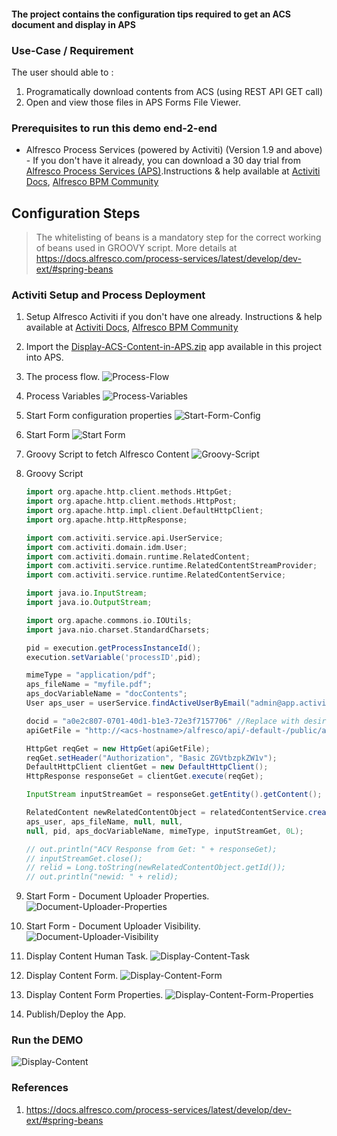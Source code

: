 #### The project contains the configuration tips required to get an ACS document and display in APS

### Use-Case / Requirement

The user should able to :

1. Programatically download contents from ACS (using REST API GET call)
2. Open and view those files in APS Forms File Viewer.

### Prerequisites to run this demo end-2-end

* Alfresco Process Services (powered by Activiti) (Version 1.9 and above) - If you don't have it already, you can download a 30 day trial from [Alfresco Process Services (APS)](https://www.alfresco.com/products/business-process-management/alfresco-activiti).Instructions & help available at [Activiti Docs](http://docs.alfresco.com/activiti/docs/), [Alfresco BPM Community](https://community.alfresco.com/community/bpm)

## Configuration Steps

> The whitelisting of beans is a mandatory step for the correct working of beans used in GROOVY script.
More details at <https://docs.alfresco.com/process-services/latest/develop/dev-ext/#spring-beans>

### Activiti Setup and Process Deployment

1. Setup Alfresco Activiti if you don't have one already. Instructions & help available at [Activiti Docs](http://docs.alfresco.com/activiti/docs/), [Alfresco BPM Community](https://community.alfresco.com/community/bpm)
2. Import the [Display-ACS-Content-in-APS.zip](assets/Display-ACS-Content-in-APS.zip) app available in this project into APS.
3. The process flow.  ![Process-Flow](assets/1.png)
4. Process Variables ![Process-Variables](assets/3.png)
5. Start Form configuration properties ![Start-Form-Config](assets/2.png)
6. Start Form ![Start Form](assets/5.png)
7. Groovy Script to fetch Alfresco Content ![Groovy-Script](assets/4.png)
8. Groovy Script

    ``` groovy
    import org.apache.http.client.methods.HttpGet;
    import org.apache.http.client.methods.HttpPost;
    import org.apache.http.impl.client.DefaultHttpClient;
    import org.apache.http.HttpResponse;

    import com.activiti.service.api.UserService;
    import com.activiti.domain.idm.User;
    import com.activiti.domain.runtime.RelatedContent;
    import com.activiti.service.runtime.RelatedContentStreamProvider;
    import com.activiti.service.runtime.RelatedContentService;

    import java.io.InputStream;
    import java.io.OutputStream;

    import org.apache.commons.io.IOUtils;
    import java.nio.charset.StandardCharsets;

    pid = execution.getProcessInstanceId();
    execution.setVariable('processID',pid);

    mimeType = "application/pdf";
    aps_fileName = "myfile.pdf"; 
    aps_docVariableName = "docContents"; 
    User aps_user = userService.findActiveUserByEmail("admin@app.activiti.com");  // This could be any user with the rights to create APS variables.

    docid = "a0e2c807-0701-40d1-b1e3-72e3f7157706" //Replace with desired node-id.
    apiGetFile = "http://<acs-hostname>/alfresco/api/-default-/public/alfresco/versions/1/nodes/" + docid + "/content?attachment=true"

    HttpGet reqGet = new HttpGet(apiGetFile);
    reqGet.setHeader("Authorization", "Basic ZGVtbzpkZW1v"); 
    DefaultHttpClient clientGet = new DefaultHttpClient();
    HttpResponse responseGet = clientGet.execute(reqGet);

    InputStream inputStreamGet = responseGet.getEntity().getContent();

    RelatedContent newRelatedContentObject = relatedContentService.createRelatedContent(
    aps_user, aps_fileName, null, null,
    null, pid, aps_docVariableName, mimeType, inputStreamGet, 0L);

    // out.println("ACV Response from Get: " + responseGet);
    // inputStreamGet.close();
    // relid = Long.toString(newRelatedContentObject.getId());
    // out.println("newid: " + relid);

    ```

9. Start Form - Document Uploader Properties.  ![Document-Uploader-Properties](assets/6.png)
10. Start Form - Document Uploader Visibility.  ![Document-Uploader-Visibility](assets/7.png)
11. Display Content Human Task. ![Display-Content-Task](assets/8.png)
12. Display Content Form. ![Display-Content-Form](assets/9.png)
13. Display Content Form Properties. ![Display-Content-Form-Properties](assets/8.png)
14. Publish/Deploy the App.

### Run the DEMO

![Display-Content](assets/11.png)

### References

1. <https://docs.alfresco.com/process-services/latest/develop/dev-ext/#spring-beans>
